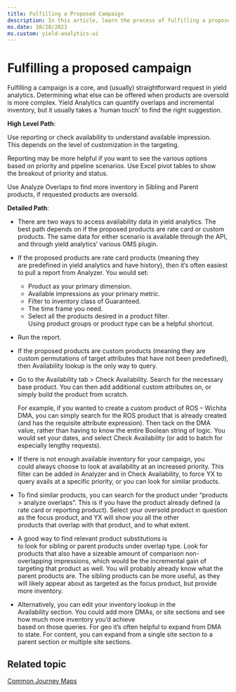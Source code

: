 ```yaml
---
title: Fulfilling a Proposed Campaign
description: In this article, learn the process of fulfilling a proposed campaign request in yield analytics.
ms.date: 10/28/2023
ms.custom: yield-analytics-ui
---
```


# Fulfilling a proposed campaign

Fulfilling a campaign is a core, and (usually) straightforward request in yield analytics. Determining what else can be offered when products are oversold is more complex. Yield Analytics can quantify overlaps and incremental inventory, but it usually takes a 'human touch' to find the right suggestion.

**High Level Path**:

Use reporting or check availability to understand available impression. This depends on the level of customization in the targeting.

Reporting may be more helpful if you want to see the various options based on priority and pipeline scenarios. Use Excel pivot tables to show the breakout of priority and status.

Use Analyze Overlaps to find more inventory in Sibling and Parent products, if requested products are oversold.

**Detailed Path**:

- There are two ways to access availability data in yield analytics. The best path depends on if the proposed products are rate card or custom products. The same data for either scenario is available through the API, and through yield analytics’ various OMS plugin.

- If the proposed products are rate card products (meaning they are predefined in yield analytics and have history), then it’s often easiest to pull a report from Analyzer. You would set:
  - Product as your primary dimension.
  - Available impressions as your primary metric.
  - Filter to inventory class of Guaranteed.
  - The time frame you need.
  - Select all the products desired in a product filter. Using product groups or product type can be a helpful shortcut.

- Run the report.

- If the proposed products are custom products (meaning they are custom permutations of target attributes that have not been predefined), then Availability lookup is the only way to query.

- Go to the Availability tab \> Check Availability. Search for the necessary base product. You can then add additional custom attributes on, or simply build the product from scratch.

  For example, if you wanted to create a custom product of ROS – Wichita DMA, you can simply search for the ROS product that is already created (and has the requisite attribute expression). Then tack on the DMA value, rather than having to know the entire Boolean string of logic. You would set your dates, and select Check Availability (or add to batch for especially lengthy requests).

- If there is not enough available inventory for your campaign, you could always choose to look at availability at an increased priority. This filter can be added in Analyzer and in Check Availability, to force YX to query avails at a specific priority, or you can look for similar products.

- To find similar products, you can search for the product under “products \> analyze overlaps”. This is if you have the product already defined (a rate card or reporting product). Select your oversold product in question as the focus product, and YX will show you all the other products that overlap with that product, and to what extent.

- A good way to find relevant product substitutions is to look for sibling or parent products under overlap type. Look for products that also have a sizeable amount of comparison non-overlapping impressions, which would be the incremental gain of targeting that product as well. You will probably already know what the parent products are. The sibling products can be more useful, as they will likely appear about as targeted as the focus product, but provide more inventory.

- Alternatively, you can edit your inventory lookup in the Availability section. You could add more DMAs, or site sections and see how much more inventory you’d achieve based on those queries. For geo it’s often helpful to expand from DMA to state. For content, you can expand from a single site section to a parent section or multiple site sections.

## Related topic

[Common Journey Maps](common-journey-maps.md)
